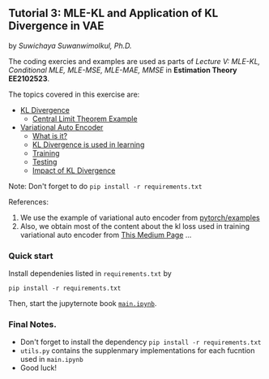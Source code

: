 ## Tutorial 3: MLE-KL and Application of KL Divergence in VAE 

by *Suwichaya Suwanwimolkul, Ph.D.*

The coding exercies and examples are used as parts of  *Lecture V: MLE-KL, Conditional MLE,  MLE-MSE, MLE-MAE, MMSE*  in **Estimation Theory EE2102523**. 

The topics covered in this exercise are: 
- [KL Divergence](#kl-divergence)  
    - [Central Limit Theorem Example](#central-limit-theorem-clt)
- [Variational Auto Encoder](#variational-auto-encoder-vae)
    - [What is it?](#what-is-variational-auto-encoder-vae)
    - [KL Divergence is used in learning](#why-we-need-kl-divergence-loss)
    - [Training](#training-phase)
    - [Testing](#testing-phase)
    - [Impact of KL Divergence](#how-kl-div-loss-impact-the-encoded-features)


Note: Don't forget to do `pip install -r requirements.txt`

References:

1. We use the example of variational auto encoder from [pytorch/examples](https://github.com/pytorch/examples)
2. Also, we obtain most of the content about the kl loss used in training  variational auto encoder from [This Medium Page](https://medium.com/@outerrencedl/variational-autoencoder-and-a-bit-kl-divergence-with-pytorch-ce04fd55d0d7) ...


### Quick start 


Install dependenies listed in `requirements.txt` by 

```
pip install -r requirements.txt
```

Then, start the jupyternote book [`main.ipynb`](main.ipynb).
 

 
### Final Notes.
-  Don't forget to install the dependency `pip install -r requirements.txt`
- `utils.py` contains the supplenmary implementations for each fucntion used in `main.ipynb` 
- Good luck! 